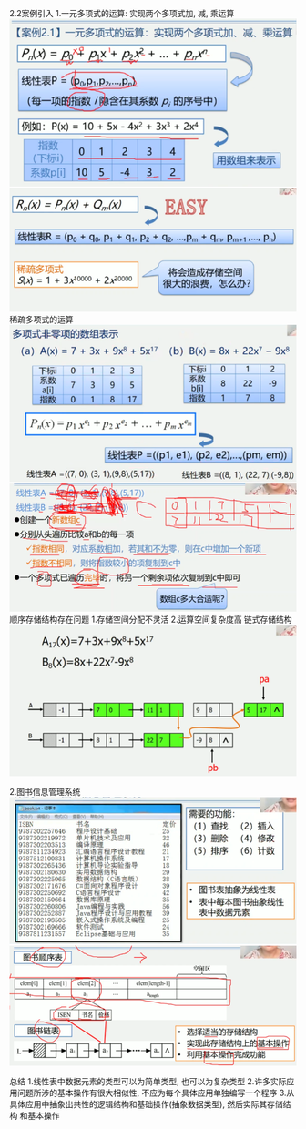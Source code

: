 2.2案例引入
1.一元多项式的运算: 实现两个多项式加, 减, 乘运算
![一元多项式的运算1](../images/一元多项式的运算1.jpg)
![一元多项式的运算2](../images/一元多项式的运算2.jpg)
稀疏多项式的运算
![稀疏多项式的运算1](../images/稀疏多项式的运算1.jpg)
![稀疏多项式的运算2](../images/稀疏多项式的运算2.jpg)
顺序存储结构存在问题
    1.存储空间分配不灵活
    2.运算空间复杂度高
链式存储结构
![链表存储稀疏多项式](../images/链表存储稀疏多项式.jpg)

2.图书信息管理系统
![图书信息管理系统线性表分析1](../images/图书信息管理系统线性表分析1.jpg)
![图书信息管理系统线性表分析2](../images/图书信息管理系统线性表分析2.jpg)

总结
    1.线性表中数据元素的类型可以为简单类型, 也可以为复杂类型
    2.许多实际应用问题所涉的基本操作有很大相似性, 不应为每个具体应用单独编写一个程序
    3.从具体应用中抽象出共性的逻辑结构和基础操作(抽象数据类型), 然后实际其存储结构
    和基本操作
    